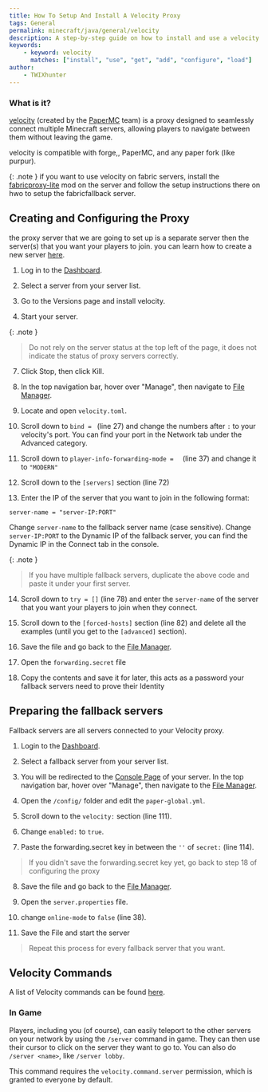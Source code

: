 ```yaml
---
title: How To Setup And Install A Velocity Proxy
tags: General
permalink: minecraft/java/general/velocity
description: A step-by-step guide on how to install and use a velocity proxy server
keywords:
    - keyword: velocity
      matches: ["install", "use", "get", "add", "configure", "load"]
author:
    - TWIXhunter
---
```


### What is it?
[velocity](https://papermc.io/software/velocity) (created by the [PaperMC](https://papermc.io/team) team) is a proxy designed to seamlessly connect multiple Minecraft servers, allowing players to navigate between them without leaving the game. 

velocity is compatible with forge,, PaperMC, and any paper fork (like purpur). 

{: .note }
if you want to use velocity on fabric servers, install the [fabricproxy-lite](https://www.curseforge.com/minecraft/mc-mods/fabricproxy-lite) mod on the server and follow the setup instructions there on hwo to setup the fabricfallback server.

## Creating and Configuring the Proxy 
the proxy server that we are going to set up is a separate server then the server(s) that you want your players to join. you can learn how to create a new server [here](https://kb.falixnodes.net/falix/dashboard/server/create-server).

1. Log in to the [Dashboard](https://client.falixnodes.net/).

2. Select a server from your server list.

3. Go to the Versions page and install velocity.

4. Start your server.

{: .note }
> Do not rely on the server status at the top left of the page, it does not indicate the status of proxy servers correctly.

7. Click Stop, then click Kill.

8. In the top navigation bar, hover over "Manage", then navigate to [File Manager](https://client.falixnodes.net/server/filemanager).

9. Locate and open `velocity.toml`.

10. Scroll down to `bind = ` (line 27) and change the numbers after `:` to your velocity's port. You can find your port in the Network tab under the Advanced category. 

11. Scroll down to `player-info-forwarding-mode =  ` (line 37) and change it to `"MODERN"`

12. Scroll down to the `[servers]` section (line 72)

13. Enter the IP of the server that you want to join in the following format:

``` T
server-name = "server-IP:PORT"
```
Change `server-name` to the fallback server name (case sensitive).
Change `server-IP:PORT` to the Dynamic IP of the fallback server, you can find the Dynamic IP in the Connect tab in the console.

{: .note }
> If you have multiple fallback servers, duplicate the above code and paste it under your first server.

14. Scroll down to `try = []` (line 78) and enter the `server-name` of the server that you want your players to join when they connect.

15. Scroll down to the `[forced-hosts]` section (line 82) and delete all the examples (until you get to the `[advanced]` section).

16. Save the file and go back to the [File Manager](https://client.falixnodes.net/server/filemanager).

17. Open the `forwarding.secret` file

18. Copy the contents and save it for later, this acts as a password your fallback servers need to prove their Identity

## Preparing the fallback servers
Fallback servers are all servers connected to your Velocity proxy.

1. Login to the [Dashboard](https://client.falixnodes.net/).

2. Select a fallback server from your server list.

3. You will be redirected to the [Console Page](https://client.falixnodes.net/server/console)  of your server. In the top navigation bar, hover over "Manage", then navigate to the [File Manager](https://client.falixnodes.net/server/filemanager).

4. Open the `/config/` folder and edit the `paper-global.yml`.

5. Scroll down to the `velocity:` section (line 111).

6. Change `enabled:` to `true`.

7. Paste the forwarding.secret key in between the `''` of `secret:` (line 114).
> If you didn't save the forwarding.secret key yet, go back to step 18 of configuring the proxy

8. Save the file and go back to the [File Manager](https://client.falixnodes.net/server/filemanager).

9. Open the `server.properties` file.

10. change `online-mode` to `false` (line 38).

11. Save the File and start the server

> Repeat this process for every fallback server that you want.

## Velocity Commands
A list of Velocity commands can be found [here](https://docs.papermc.io/velocity/built-in-commands).

### In Game
Players, including you (of course), can easily teleport to the other servers on your network by using the `/server` command in game. They can then use their cursor to click on the server they want to go to. You can also do `/server <name>`, like `/server lobby`.

This command requires the `velocity.command.server` permission, which is granted to everyone by default.